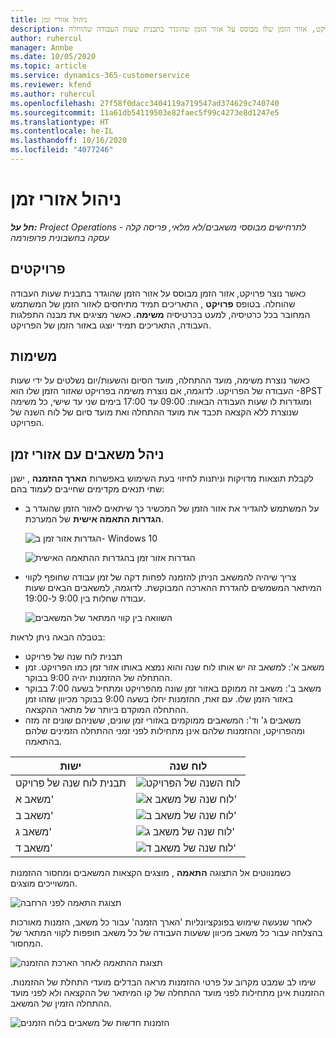 ```yaml
---
title: ניהול אזורי זמן
description: כאשר נוצר פרויקט, אזור הזמן שלו מבוסס על אזור הזמן שהוגדר בתבנית שעות העבודה שהוחלה.
author: ruhercul
manager: Annbe
ms.date: 10/05/2020
ms.topic: article
ms.service: dynamics-365-customerservice
ms.reviewer: kfend
ms.author: ruhercul
ms.openlocfilehash: 27f58f0dacc3404119a719547ad374629c740740
ms.sourcegitcommit: 11a61db54119503e82faec5f99c4273e8d1247e5
ms.translationtype: HT
ms.contentlocale: he-IL
ms.lasthandoff: 10/16/2020
ms.locfileid: "4077246"
---
```

# <a name="manage-time-zones"></a>ניהול אזורי זמן

_**חל על:** Project Operations לתרחישים מבוססי משאבים/לא מלאי, פריסה קלה - עסקה בחשבונית פרופורמה_


## <a name="projects"></a>פרויקטים

כאשר נוצר פרויקט, אזור הזמן מבוסס על אזור הזמן שהוגדר בתבנית שעות העבודה שהוחלה. בטופס **פרויקט** , התאריכים תמיד מתיחסים לאזור הזמן של המשתמש המחובר בכל כרטיסיה, למעט בכרטיסיה **משימה**. כאשר מציגים את מבנה התפלגות העבודה, התאריכים תמיד יוצגו באזור הזמן של הפרויקט.

## <a name="tasks"></a>משימות

כאשר נוצרת משימה, מועד ההתחלה, מועד הסיום והשעות/יום נשלטים על ידי שעות העבודה של הפרויקט. לדוגמה, אם נוצרת משימה בפרויקט שאזור הזמן שלו הוא ‎-‎8‏PST ומוגדרות לו שעות העבודה הבאות: 09:00 עד 17:00 בימים שני עד שישי, כל משימה שנוצרת ללא הקצאה תכבד את מועד ההתחלה ואת מועד סיום של לוח השנה של הפרויקט.

## <a name="manage-resources-with-time-zones"></a>ניהל משאבים עם אזורי זמן

לקבלת תוצאות מדויקות וניתנות לחיזוי בעת השימוש באפשרות **הארך ההזמנה** , ישנן שתי תנאים מקדימים שחייבים לעמוד בהם:  

- על המשתמש להגדיר את אזור הזמן של המכשיר כך שיתאים לאזור הזמן שהוגדר ב **הגדרות התאמה אישית** של המערכת.
 
  ![הגדרות אזור זמן ב- Windows 10](media/reconcile-assignments-03.png)

  ![הגדרות אזור זמן בהגדרות ההתאמה האישית](media/reconcile-assignments-04.png)
 
- צריך שיהיה להמשאב הניתן להזמנה לפחות דקה של זמן עבודה שחופף לקווי המיתאר המשמשים להגדרת ההארכה המבוקשת. לדוגמה, למשאבים הבאים שעות עבודה שחלות בין 9:00 ל-19:00. 

  ![השוואה בין קווי המתאר של המשאבים](media/reconcile-assignments-05.png)

בטבלה הבאה ניתן לראות:

- תבנית לוח שנה של פרויקט
- משאב א': למשאב זה יש אותו לוח שנה והוא נמצא באותו אזור זמן כמו הפרויקט. זמן ההתחלה של ההזמנות יהיה 9:00 בבוקר.
- משאב ב': משאב זה ממוקם באזור זמן שונה מהפרויקט ומתחיל בשעה 7:00 בבוקר באזור הזמן שלו. עם זאת, ההזמנות יחלו בשעה 9:00 בבוקר מכיוון שזהו זמן ההתחלה המוקדם ביותר של מתאר ההקצאה.
- משאבים ג' וד': המשאבים ממוקמים באזורי זמן שונים, ששניהם שונים זה מזה ומהפרויקט, וההזמנות שלהם אינן מתחילות לפני זמני ההתחלה הזמינים שלהם בהתאמה.

|ישות  |לוח שנה  |
|-|-|
|תבנית לוח שנה של פרויקט   | ![לוח השנה של הפרויקט](media/reconcile-assignments-06.png) |
|משאב א'  | ![לוח שנה של משאב א'](media/reconcile-assignments-06.png) |
|משאב ב'  |  ![לוח שנה של משאב ב'](media/reconcile-assignments-07.png) |
|משאב ג'  |  ![לוח שנה של משאב ג'](media/reconcile-assignments-08.png) |
|משאב ד'  | ![לוח שנה של משאב ד'](media/reconcile-assignments-09.png)  |
 
כשמנווטים אל התצוגה **התאמה** , מוצגים הקצאות המשאבים ומחסור ההזמנות המשוייכים מוצגים.

![תצוגת התאמה לפני הרחבה](media/reconcile-assignments-10.png)

לאחר שנעשה שימוש בפונקציונליות 'הארך הזמנה' עבור כל משאב, הזמנות מאורכות בהצלחה עבור כל משאב מכיוון ששעות העבודה של כל משאב חופפות לקווי המתאר של המחסור.

![תצוגת ההתאמה לאחר הארכת ההזמנה](media/reconcile-assignments-11.png) 

שימו לב שמבט מקרוב על פרטי ההזמנות מראה הבדלים מועדי התחלת של ההזמנות. ההזמנות אינן מתחילות לפני מועד ההתחלה של קו המיתאר של ההקצאה ולא לפני מועד ההתחלה הזמין של המשאב.

![הזמנות חדשות של משאבים בלוח הזמנים](media/reconcile-assignments-12.png)
